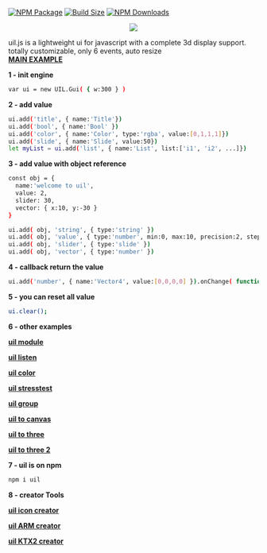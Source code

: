 [![NPM Package][npm]][npm-url]
[![Build Size][build-size]][build-size-url]
[![NPM Downloads][npm-downloads]][npmtrends-url]

<p align="center"><a href="http://lo-th.github.io/uil/"><img src="http://lo-th.github.io/uil/examples/assets/uil.jpg"/></a></p>

uil.js is a lightweight ui for javascript with a complete 3d display support.<br>
totally customizable, only 6 events, auto resize<br>
[**MAIN EXAMPLE**](http://lo-th.github.io/uil/index.html)

**1 - init engine**
```sh
var ui = new UIL.Gui( { w:300 } )
```
**2 - add value**
```sh
ui.add('title', { name:'Title'})
ui.add('bool', { name:'Bool' })
ui.add('color', { name:'Color', type:'rgba', value:[0,1,1,1]})
ui.add('slide', { name:'Slide', value:50})
let myList = ui.add('list', { name:'List', list:['i1', 'i2', ...]})
```
**3 - add value with object reference**
```sh
const obj = {
  name:'welcome to uil',
  value: 2,
  slider: 30,
  vector: { x:10, y:-30 }
}

ui.add( obj, 'string', { type:'string' })
ui.add( obj, 'value', { type:'number', min:0, max:10, precision:2, step:0.01 })
ui.add( obj, 'slider', { type:'slide' })
ui.add( obj, 'vector', { type:'number' })
```
**4 - callback return the value**
```sh
ui.add('number', { name:'Vector4', value:[0,0,0,0] }).onChange( function(v){ debug.innerHTML = v; } )
```
**5 - you can reset all value**
```sh
ui.clear();
```
**6 - other examples**

[**uil module**](http://lo-th.github.io/uil/examples/index_module.html)

[**uil listen**](http://lo-th.github.io/uil/examples/uil_listen.html)

[**uil color**](http://lo-th.github.io/uil/examples/uil_color.html)

[**uil stresstest**](http://lo-th.github.io/uil/examples/uil_stresstest.html)

[**uil group**](http://lo-th.github.io/uil/examples/uil_group.html)

[**uil to canvas**](http://lo-th.github.io/uil/examples/uil_to_canvas.html)

[**uil to three**](http://lo-th.github.io/uil/examples/uil_3d.html)

[**uil to three 2**](http://lo-th.github.io/uil/examples/uil_3d_2.html)

**7 - uil is on npm**
```sh
npm i uil
```

**8 - creator Tools**

[**uil icon creator**](http://lo-th.github.io/uil/examples/uil_icon.html)

[**uil ARM creator**](http://lo-th.github.io/uil/examples/uil_mapARM.html)

[**uil KTX2 creator**](http://lo-th.github.io/uil/examples/uil_ktx2.html)


[npm]: https://img.shields.io/npm/v/uil
[npm-url]: https://www.npmjs.com/package/uil
[build-size]: https://badgen.net/bundlephobia/minzip/uil
[build-size-url]: https://bundlephobia.com/result?p=uil
[npm-downloads]: https://img.shields.io/npm/dw/uil
[npmtrends-url]: https://www.npmtrends.com/uil